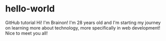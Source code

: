 # hello-world
GitHub tutorial
Hi! I'm Brainon! I'm 28 years old and I'm starting my journey on learning more about technology, more specifically in web development! Nice to meet you all!
